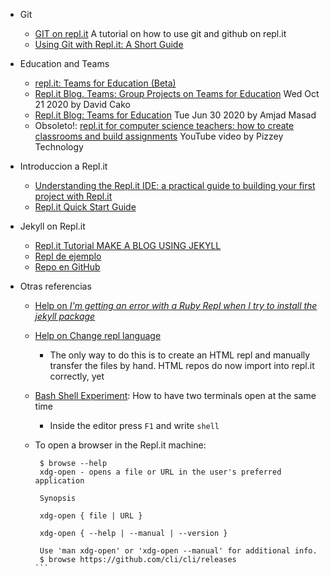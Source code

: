 * Git
  * [GIT on repl.it](https://repl.it/talk/learn/Replit-Git-Tutorial/23331/) A tutorial on how to use git and github on repl.it
  * [Using Git with Repl.it: A Short Guide](https://repl.it/talk/learn/Using-Git-with-Replit-A-Short-Guide/13491)

* Education and Teams
  * [repl.it: Teams for Education (Beta)](https://docs.repl.it/classrooms/teams_for_education)
  * [Repl.it Blog. Teams: Group Projects on Teams for Education](https://blog.repl.it/group-projects-teams-education) Wed Oct 21 2020 by David Cako
  * [Repl.it Blog: Teams for Education](https://blog.repl.it/teams-for-education) Tue Jun 30 2020 by Amjad Masad
  * Obsoleto!: [repl.it for computer science teachers: how to create classrooms and build assignments](https://youtu.be/70Pm4ZOPUzk) YouTube video by Pizzey Technology

* Introduccion a Repl.it
  * [Understanding the Repl.it IDE: a practical guide to building your first project with Repl.it](https://www.codewithrepl.it/01-introduction-to-the-repl-it-ide.html)
  * [Repl.it Quick Start Guide](https://docs.repl.it/misc/quick-start)
* Jekyll on Repl.it
   * [Repl.it Tutorial MAKE A BLOG USING JEKYLL](https://repl.it/talk/learn/GUIDE-MAKE-A-BLOG-USING-JEKYLL-POG-ALERT-KEK-HAHAYES-ENDORSED/59021)
    * [Repl de ejemplo](https://repl.it/@sourcerose/JekyllBlog#main.sh)
    * [Repo en GitHub](https://github.com/barryclark/jekyll-now.git)

* Otras referencias
  * [Help on *I'm getting an error with a Ruby Repl when I try to install the jekyll package*](https://repl.it/talk/ask/Package-Installation-failing-on-SASSC/53457?order=new)
  * [Help on Change repl language](https://repl.it/talk/ask/Change-repl-language/24718)
    - The only way to do this is to create an HTML repl and manually transfer the files by hand. HTML repos do now import into repl.it correctly, yet
  * [Bash Shell Experiment](https://blog.repl.it/shell): How to have two terminals open at the same time
    - Inside the editor press `F1` and write `shell`
  * To open a browser in the Repl.it machine:

     ````
      $ browse --help
      xdg-open - opens a file or URL in the user's preferred application

      Synopsis

      xdg-open { file | URL }

      xdg-open { --help | --manual | --version }

      Use 'man xdg-open' or 'xdg-open --manual' for additional info.
      $ browse https://github.com/cli/cli/releases
    ```
